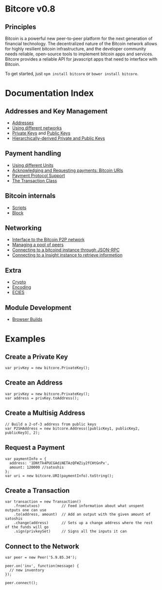 # Bitcore v0.8

## Principles

Bitcoin is a powerful new peer-to-peer platform for the next generation of financial technology. The decentralized nature of the Bitcoin network allows for highly resilient bitcoin infrastructure, and the developer community needs reliable, open-source tools to implement bitcoin apps and services. Bitcore provides a reliable API for javascript apps that need to interface with Bitcoin.

To get started, just `npm install bitcore` or `bower install bitcore`.

# Documentation Index

## Addresses and Key Management

* [Addresses](address.md)
* [Using different networks](networks.md)
* [Private Keys](privatekey.md) and [Public Keys](publickey.md)
* [Hierarchically-derived Private and Public Keys](hierarchical.md)

## Payment handling
* [Using different Units](unit.md)
* [Acknowledging and Requesting payments: Bitcoin URIs](uri.md)
* [Payment Protocol Support](paymentprotocol.md)
* [The Transaction Class](transaction.md)

## Bitcoin internals
* [Scripts](script.md)
* [Block](block.md)

## Networking
* [Interface to the Bitcoin P2P network](peer.md)
* [Managing a pool of peers](pool.md)
* [Connecting to a bitcoind instance through JSON-RPC](jsonrpc.md)
* [Connecting to a Insight instance to retrieve informetion](insight.md)

## Extra
* [Crypto](crypto.md)
* [Encoding](encoding.md)
* [ECIES](ecies.md)

## Module Development
* [Browser Builds](browser.md)

# Examples 

## Create a Private Key

```
var privKey = new bitcore.PrivateKey();
```

## Create an Address
```
var privKey = new bitcore.PrivateKey();
var address = privKey.toAddress();
```

## Create a Multisig Address
```
// Build a 2-of-3 address from public keys
var P2SHAddress = new bitcore.Address([publicKey1, publicKey2, publicKey3], 2);
```

## Request a Payment
```
var paymentInfo = {
  address: '1DNtTk4PUCGAdiNETAzQFWZiy2fCHtGnPx',
  amount: 120000 //satoshis
};
var uri = new bitcore.URI(paymentInfo).toString();
```

## Create a Transaction
```
var transaction = new Transaction()
    .from(utxos)          // Feed information about what unspent outputs one can use
    .to(address, amount)  // Add an output with the given amount of satoshis
    .change(address)      // Sets up a change address where the rest of the funds will go
    .sign(privkeySet)     // Signs all the inputs it can
```

## Connect to the Network
```
var peer = new Peer('5.9.85.34');

peer.on('inv', function(message) {
  // new inventory
});

peer.connect();
```
